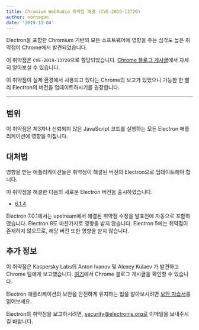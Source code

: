 ```yaml
---
title: Chromium WebAudio 취약점 해결 (CVE-2019-13720)
author: nornagon
date: '2019-11-04'
---
```


Electron을 포함한 Chromium 기반의 모든 소프트웨어에 영향을 주는 심각도 높은 취약점이 Chrome에서 발견되었습니다.

이 취약점은 `CVE-2019-13720`으로 할당되었습니다.  [Chrome 블로그 게시글](https://chromereleases.googleblog.com/2019/10/stable-channel-update-for-desktop_31.html)에서 자세히 알아보실 수 있습니다.

이 취약점이 실제 환경에서 사용되고 있다는 Chrome의 보고가 있었으니 가능한 한 빨리 Electron의 버전을 업데이트하시기를 권장합니다.

---

## 범위

이 취약점은 제3자나 신뢰되지 않은 JavaScript 코드를 실행하는 모든 Electron 애플리케이션에 영향을 미칩니다.

## 대처법

영향을 받는 애플리케이션들은 취약점이 해결된 버전의 Electron으로 업데이트해야 합니다.

이 취약점을 해결한 다음의 새로운 Electron 버전을 출시하였습니다.
  * [6.1.4](https://github.com/electron/electron/releases/tag/v6.1.4)

Electron 7.0.1에서는 upstream에서 해결된 취약점 수정을 발표전에 자동으로 포함하였습니다. Electron 8도 마찬가지로 영향을 받지 않습니다. Electron 5에는 취약점이 존재하지 않으므로, 해당 버전 또한 영향을 받지 않습니다.

## 추가 정보

이 취약점은 Kaspersky Labs의 Anton Ivanov 및 Alexey Kulaev 가 발견하고 Chrome 팀에게 보고했습니다. [여기](https://chromereleases.googleblog.com/2019/10/stable-channel-update-for-desktop_31.html)에서 Chrome 블로그 게시글을 확인할 수 있습니다.

Electron 애플리케이션의 보안을 안전하게 유지하는 법을 알아보시려면 [보안 자습서](https://electronjs.org/docs/tutorial/security)를 읽어보세요.

Electron의 취약점을 보고하시려면, security@electronjs.org로 이메일을 보내주시길 바랍니다.
